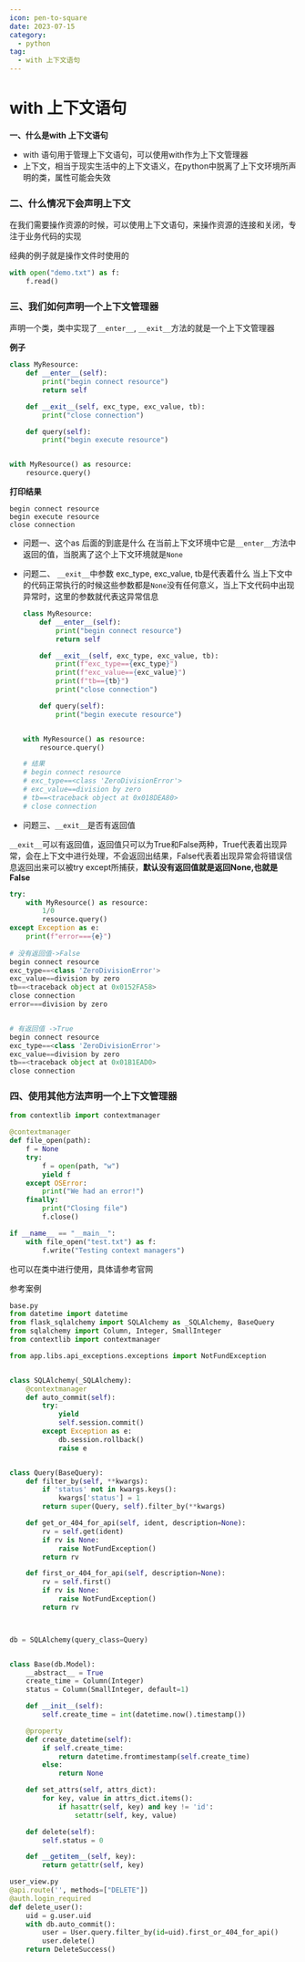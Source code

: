 ```yaml
---
icon: pen-to-square
date: 2023-07-15
category:
  - python 
tag:
  - with 上下文语句
---
```



# with 上下文语句

**一、什么是with 上下文语句**

- with 语句用于管理上下文语句，可以使用with作为上下文管理器
- 上下文，相当于现实生活中的上下文语义，在python中脱离了上下文环境所声明的类，属性可能会失效



### **二、什么情况下会声明上下文**

在我们需要操作资源的时候，可以使用上下文语句，来操作资源的连接和关闭，专注于业务代码的实现

经典的例子就是操作文件时使用的

```python
with open("demo.txt") as f:
    f.read()
```



### **三、我们如何声明一个上下文管理器**

声明一个类，类中实现了`__enter__`, `__exit__`方法的就是一个上下文管理器

**例子**

```python
class MyResource:
    def __enter__(self):
        print("begin connect resource")
        return self

    def __exit__(self, exc_type, exc_value, tb):
        print("close connection")

    def query(self):
        print("begin execute resource")


with MyResource() as resource:
    resource.query()
```

**打印结果**

```text
begin connect resource
begin execute resource
close connection
```

- 问题一、这个as 后面的到底是什么
  在当前上下文环境中它是`__enter__`方法中返回的值，当脱离了这个上下文环境就是`None`

- 问题二、 `__exit__`中参数 exc_type, exc_value, tb是代表着什么
  当上下文中的代码正常执行的时候这些参数都是`None`没有任何意义，当上下文代码中出现异常时，这里的参数就代表这异常信息

  ```python
  class MyResource:
      def __enter__(self):
          print("begin connect resource")
          return self
  
      def __exit__(self, exc_type, exc_value, tb):
          print(f"exc_type=={exc_type}")
          print(f"exc_value=={exc_value}")
          print(f"tb=={tb}")
          print("close connection")
  
      def query(self):
          print("begin execute resource")
  
  
  with MyResource() as resource:
      resource.query()
  
  # 结果
  # begin connect resource
  # exc_type==<class 'ZeroDivisionError'>
  # exc_value==division by zero
  # tb==<traceback object at 0x018DEA80>
  # close connection
  ```

  

- 问题三、`__exit__`是否有返回值

`__exit__`可以有返回值，返回值只可以为True和False两种，True代表着出现异常，会在上下文中进行处理，不会返回出结果，False代表着出现异常会将错误信息返回出来可以被try except所捕获，**默认没有返回值就是返回None,也就是False**

```python
try:
    with MyResource() as resource:
        1/0
        resource.query()
except Exception as e:
    print(f"error==={e}")
    
# 没有返回值->False
begin connect resource
exc_type==<class 'ZeroDivisionError'>
exc_value==division by zero
tb==<traceback object at 0x0152FA58>
close connection
error===division by zero


# 有返回值 ->True
begin connect resource
exc_type==<class 'ZeroDivisionError'>
exc_value==division by zero
tb==<traceback object at 0x01B1EAD0>
close connection
```



### **四、使用其他方法声明一个上下文管理器**

```python
from contextlib import contextmanager

@contextmanager
def file_open(path):
    f = None
    try:
        f = open(path, "w")
        yield f
    except OSError:
        print("We had an error!")
    finally:
        print("Closing file")
        f.close()

if __name__ == "__main__":
    with file_open("test.txt") as f:
        f.write("Testing context managers")
```



也可以在类中进行使用，具体请参考官网

参考案例

```python
base.py
from datetime import datetime
from flask_sqlalchemy import SQLAlchemy as _SQLAlchemy, BaseQuery
from sqlalchemy import Column, Integer, SmallInteger
from contextlib import contextmanager

from app.libs.api_exceptions.exceptions import NotFundException


class SQLAlchemy(_SQLAlchemy):
    @contextmanager
    def auto_commit(self):
        try:
            yield
            self.session.commit()
        except Exception as e:
            db.session.rollback()
            raise e


class Query(BaseQuery):
    def filter_by(self, **kwargs):
        if 'status' not in kwargs.keys():
            kwargs['status'] = 1
        return super(Query, self).filter_by(**kwargs)

    def get_or_404_for_api(self, ident, description=None):
        rv = self.get(ident)
        if rv is None:
            raise NotFundException()
        return rv

    def first_or_404_for_api(self, description=None):
        rv = self.first()
        if rv is None:
            raise NotFundException()
        return rv



db = SQLAlchemy(query_class=Query)


class Base(db.Model):
    __abstract__ = True
    create_time = Column(Integer)
    status = Column(SmallInteger, default=1)

    def __init__(self):
        self.create_time = int(datetime.now().timestamp())

    @property
    def create_datetime(self):
        if self.create_time:
            return datetime.fromtimestamp(self.create_time)
        else:
            return None

    def set_attrs(self, attrs_dict):
        for key, value in attrs_dict.items():
            if hasattr(self, key) and key != 'id':
                setattr(self, key, value)

    def delete(self):
        self.status = 0

    def __getitem__(self, key):
        return getattr(self, key)
```



```python
user_view.py
@api.route('', methods=["DELETE"])
@auth.login_required
def delete_user():
    uid = g.user.uid
    with db.auto_commit():
        user = User.query.filter_by(id=uid).first_or_404_for_api()
        user.delete()
    return DeleteSuccess()
```